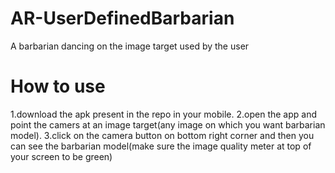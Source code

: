 # AR-UserDefinedBarbarian
A barbarian dancing on the image target used by the user


# How to use
1.download the apk present in the repo in your mobile. 
2.open the app and point the camers at an image target(any image on which you want barbarian model).
3.click on the camera button on bottom right corner and then you can see the barbarian model(make sure the image quality meter at top of your screen to be green)
